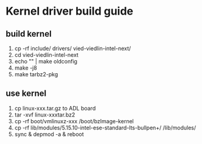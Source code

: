# Kernel driver build guide

## build kernel
1. cp -rf include/ drivers/ vied-viedlin-intel-next/
2. cd vied-viedlin-intel-next
3. echo "" | make oldconfig
4. make -j8
5. make tarbz2-pkg

## use kernel
1. cp linux-xxx.tar.gz to ADL board
2. tar -xvf linux-xxxtar.bz2
3. cp -rf boot/vmlinuxz-xxx /boot/bzImage-kernel
4. cp -rf lib/modules/5.15.10-intel-ese-standard-lts-bullpen+/ /lib/modules/
5. sync & depmod -a & reboot
